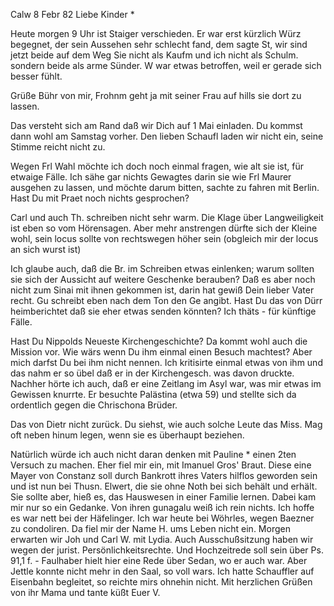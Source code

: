  Calw 8 Febr 82
Liebe Kinder <Marie>*

Heute morgen 9 Uhr ist Staiger verschieden. Er war erst kürzlich Würz begegnet, der sein Aussehen sehr schlecht fand, dem sagte St, wir sind jetzt beide auf dem Weg Sie nicht als Kaufm und ich nicht als Schulm. sondern beide als arme Sünder. W war etwas betroffen, weil er gerade sich besser fühlt.

Grüße Bühr von mir, Frohnm geht ja mit seiner Frau auf hills sie dort zu lassen.

Das versteht sich am Rand daß wir Dich auf 1 Mai einladen. Du kommst dann wohl am Samstag vorher. Den lieben Schaufl laden wir nicht ein, seine Stimme reicht nicht zu.

Wegen Frl Wahl möchte ich doch noch einmal fragen, wie alt sie ist, für etwaige Fälle. Ich sähe gar nichts Gewagtes darin sie wie Frl Maurer ausgehen zu lassen, und möchte darum bitten, sachte zu fahren mit Berlin. Hast Du mit Praet noch nichts gesprochen?

Carl und auch Th. schreiben nicht sehr warm. Die Klage über Langweiligkeit ist eben so vom Hörensagen. Aber mehr anstrengen dürfte sich der Kleine wohl, sein locus sollte von rechtswegen höher sein (obgleich mir der locus an sich wurst ist)

Ich glaube auch, daß die Br. im Schreiben etwas einlenken; warum sollten sie sich der Aussicht auf weitere Geschenke berauben? Daß es aber noch nicht zum Sinai mit ihnen gekommen ist, darin hat gewiß Dein lieber Vater recht. Gu schreibt eben nach dem Ton den Ge angibt. Hast Du das von Dürr heimberichtet daß sie eher etwas senden könnten? Ich thäts - für künftige Fälle.

Hast Du Nippolds Neueste Kirchengeschichte? Da kommt wohl auch die Mission vor. Wie wärs wenn Du ihm einmal einen Besuch machtest? Aber mich darfst Du bei ihm nicht nennen. Ich kritisirte einmal etwas von ihm und das nahm er so übel daß er in der Kirchengesch. was davon druckte. Nachher hörte ich auch, daß er eine Zeitlang im Asyl war, was mir etwas im Gewissen knurrte. Er besuchte Palästina (etwa 59) und stellte sich da ordentlich gegen die Chrischona Brüder.

Das von Dietr nicht zurück. Du siehst, wie auch solche Leute das Miss. Mag oft neben hinum legen, wenn sie es überhaupt beziehen.

Natürlich würde ich auch nicht daran denken mit Pauline <Haller>* einen 2ten Versuch zu machen. Eher fiel mir ein, mit Imanuel Gros' Braut. Diese eine Mayer von Constanz soll durch Bankrott ihres Vaters hilflos geworden sein und ist nun bei Thusn. Elwert, die sie ohne Noth bei sich behält und erhält. Sie sollte aber, hieß es, das Hauswesen in einer Familie lernen. Dabei kam mir nur so ein Gedanke. Von ihren gunagalu weiß ich rein nichts. 
Ich hoffe es war nett bei der Häfelinger. Ich war heute bei Wöhrles, wegen Baezner zu condoliren. Da fiel mir der Name H. ums Leben nicht ein. 
Morgen erwarten wir Joh und Carl W. mit Lydia. Auch Ausschußsitzung haben wir wegen der jurist. Persönlichkeitsrechte. Und Hochzeitrede soll sein über Ps. 91,1 f. - Faulhaber hielt hier eine Rede über Sedan, wo er auch war. Aber Jettle konnte nicht mehr in den Saal, so voll wars. Ich hatte Schauffler auf Eisenbahn begleitet, so reichte mirs ohnehin nicht. 
Mit herzlichen Grüßen von ihr Mama und tante küßt
 Euer V.

